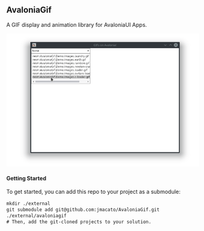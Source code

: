 ## AvaloniaGif

A GIF display and animation library for AvaloniaUI Apps.

![demo](./demo.gif)

#### Getting Started

To get started, you can add this repo to your project as a submodule:

```
mkdir ./external
git submodule add git@github.com:jmacato/AvaloniaGif.git ./external/avaloniagif
# Then, add the git-cloned projects to your solution. 
```
